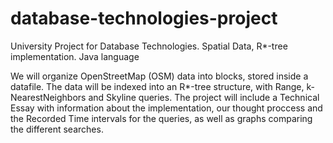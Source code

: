 # database-technologies-project
University Project for Database Technologies. Spatial Data, R*-tree implementation. Java language

We will organize OpenStreetMap (OSM) data into blocks, stored inside a datafile. The data will be indexed
into an R*-tree structure, with Range, k-NearestNeighbors and Skyline queries. The project will include a Technical
Essay with information about the implementation, our thought proccess and the Recorded Time intervals for the queries, as well 
as graphs comparing the different searches.
